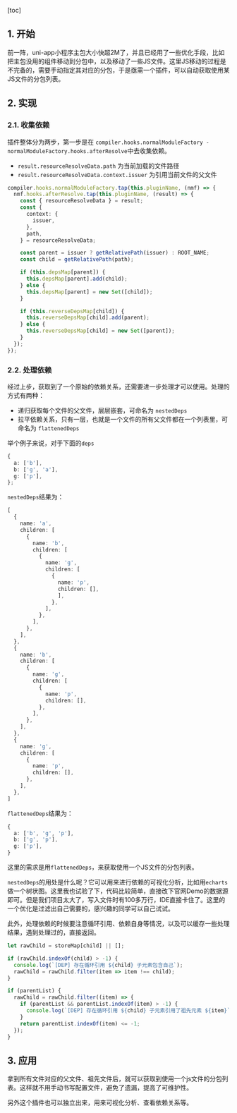 [toc]

## 1. 开始

前一阵，uni-app小程序主包大小快超2M了，并且已经用了一些优化手段，比如把主包没用的组件移动到分包中，以及移动了一些JS文件。这里JS移动的过程是不完备的，需要手动指定其对应的分包，于是亟需一个插件，可以自动获取使用某JS文件的分包列表。

## 2. 实现

### 2.1. 收集依赖

插件整体分为两步，第一步是在 `compiler.hooks.normalModuleFactory - normalModuleFactory.hooks.afterResolve`中去收集依赖。

- `result.resourceResolveData.path` 为当前加载的文件路径
- `result.resourceResolveData.context.issuer` 为引用当前文件的父文件

```ts
compiler.hooks.normalModuleFactory.tap(this.pluginName, (nmf) => {
  nmf.hooks.afterResolve.tap(this.pluginName, (result) => {
    const { resourceResolveData } = result;
    const {
      context: {
        issuer,
      },
      path,
    } = resourceResolveData;

    const parent = issuer ? getRelativePath(issuer) : ROOT_NAME;
    const child = getRelativePath(path);

    if (this.depsMap[parent]) {
      this.depsMap[parent].add(child);
    } else {
      this.depsMap[parent] = new Set([child]);
    }

    if (this.reverseDepsMap[child]) {
      this.reverseDepsMap[child].add(parent);
    } else {
      this.reverseDepsMap[child] = new Set([parent]);
    }
  });
});
```

### 2.2. 处理依赖

经过上步，获取到了一个原始的依赖关系，还需要进一步处理才可以使用。处理的方式有两种：

- 递归获取每个文件的父文件，层层嵌套，可命名为 `nestedDeps`
- 拉平依赖关系，只有一层，也就是一个文件的所有父文件都在一个列表里，可命名为 `flattenedDeps`

举个例子来说，对于下面的`deps`

```ts
{
  a: ['b'],
  b: ['g', 'a'],
  g: ['p'],
};
```

`nestedDeps`结果为：

```ts
[
  {
    name: 'a',
    children: [
      {
        name: 'b',
        children: [
          {
            name: 'g',
            children: [
              {
                name: 'p',
                children: [],
                ],
              },
            ],
          },
        ],
      },
    ],
  },
  {
    name: 'b',
    children: [
      {
        name: 'g',
        children: [
          {
            name: 'p',
            children: [],
          },
        ],
      },
    ],
  },
  {
    name: 'g',
    children: [
      {
        name: 'p',
        children: [],
      },
    ],
  },
]
```


`flattenedDeps`结果为：

```ts
{
  a: ['b', 'g', 'p'],
  b: ['g', 'p'],
  g: ['p'],
}
```

这里的需求是用`flattenedDeps`，来获取使用一个JS文件的分包列表。

`nestedDeps`的用处是什么呢？它可以用来进行依赖的可视化分析，比如用`echarts`做一个树状图。这里我也试验了下，代码比较简单，直接改下官网Demo的数据源即可。但是我们项目太大了，写入文件时有100多万行，IDE直接卡住了。这里的一个优化是过滤出自己需要的，感兴趣的同学可以自己试试。


此外，处理依赖的时候要注意循环引用、依赖自身等情况，以及可以缓存一些处理结果，遇到处理过的，直接返回。


```ts
let rawChild = storeMap[child] || [];

if (rawChild.indexOf(child) > -1) {
  console.log(`[DEP] 存在循环引用 ${child} 子元素包含自己`);
  rawChild = rawChild.filter(item => item !== child);
}

if (parentList) {
  rawChild = rawChild.filter((item) => {
    if (parentList && parentList.indexOf(item) > -1) {
      console.log(`[DEP] 存在循环引用 ${child} 子元素引用了祖先元素 ${item}`);
    }
    return parentList.indexOf(item) <= -1;
  });
}
```

## 3. 应用

拿到所有文件对应的父文件、祖先文件后，就可以获取到使用一个js文件的分包列表。这样就不用手动书写配置文件，避免了遗漏，提高了可维护性。

另外这个插件也可以独立出来，用来可视化分析、查看依赖关系等。

